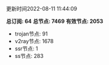 更新时间2022-08-11 11:44:09

**总订阅: 64**
**总节点: 7469**
**有效节点: 2053**
- trojan节点: 91
- v2ray节点: 1678
- ssr节点: 1
- ss节点: 283
